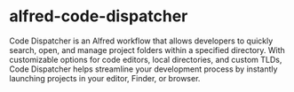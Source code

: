# alfred-code-dispatcher
 Code Dispatcher is an Alfred workflow that allows developers to quickly search, open, and manage project folders within a specified directory. With customizable options for code editors, local directories, and custom TLDs, Code Dispatcher helps streamline your development process by instantly launching projects in your editor, Finder, or browser.
